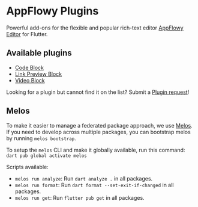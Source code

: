 # AppFlowy Plugins

Powerful add-ons for the flexible and popular rich-text editor [AppFlowy Editor](https://pub.dev/packages/appflowy_editor) for Flutter.

## Available plugins

- [Code Block](https://github.com/AppFlowy-IO/appflowy-plugins/tree/main/packages/appflowy_editor_plugins/lib/src/code_block)
- [Link Preview Block](https://github.com/AppFlowy-IO/appflowy-plugins/tree/main/packages/appflowy_editor_plugins/lib/src/link_preview)
- [Video Block](https://github.com/AppFlowy-IO/appflowy-plugins/tree/main/packages/appflowy_editor_plugins/lib/src/video_block)

Looking for a plugin but cannot find it on the list? Submit a [Plugin request](https://github.com/AppFlowy-IO/AppFlowy-plugins/issues/new?assignees=&labels=&projects=&template=plugin_request.yaml&title=[Plugin%20request])!

## Melos

To make it easier to manage a federated package approach, we use [Melos](https://pub.dev/packages/melos). If you need to develop across multiple packages, you can bootstrap melos by running `melos bootstrap`.

To setup the `melos` CLI and make it globally available, run this command: `dart pub global activate melos`

Scripts available:

- `melos run analyze`: Run `dart analyze .` in all packages.
- `melos run format`: Run `dart format --set-exit-if-changed` in all packages.
- `melos run get`: Run `flutter pub get` in all packages.
